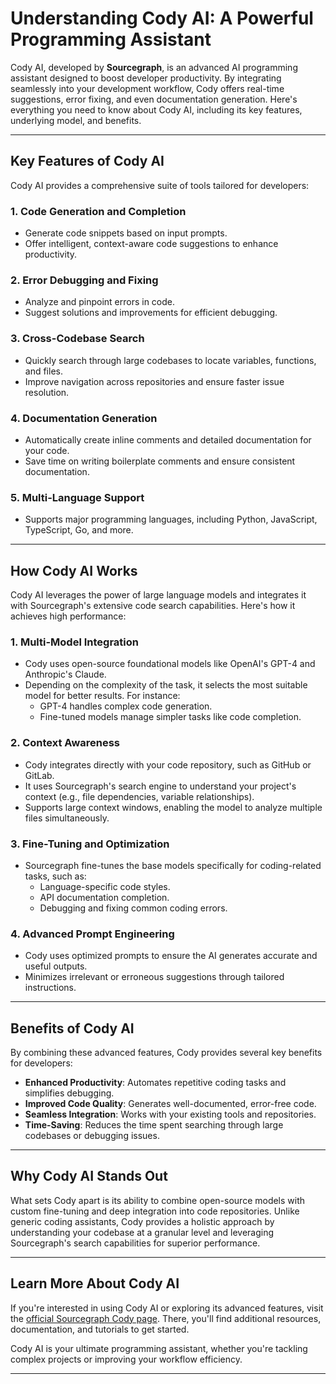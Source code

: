 # Understanding Cody AI: A Powerful Programming Assistant

Cody AI, developed by **Sourcegraph**, is an advanced AI programming assistant designed to boost developer productivity. By integrating seamlessly into your development workflow, Cody offers real-time suggestions, error fixing, and even documentation generation. Here's everything you need to know about Cody AI, including its key features, underlying model, and benefits.

---

## Key Features of Cody AI

Cody AI provides a comprehensive suite of tools tailored for developers:

### 1. **Code Generation and Completion**
   - Generate code snippets based on input prompts.
   - Offer intelligent, context-aware code suggestions to enhance productivity.

### 2. **Error Debugging and Fixing**
   - Analyze and pinpoint errors in code.
   - Suggest solutions and improvements for efficient debugging.

### 3. **Cross-Codebase Search**
   - Quickly search through large codebases to locate variables, functions, and files.
   - Improve navigation across repositories and ensure faster issue resolution.

### 4. **Documentation Generation**
   - Automatically create inline comments and detailed documentation for your code.
   - Save time on writing boilerplate comments and ensure consistent documentation.

### 5. **Multi-Language Support**
   - Supports major programming languages, including Python, JavaScript, TypeScript, Go, and more.

---

## How Cody AI Works

Cody AI leverages the power of large language models and integrates it with Sourcegraph's extensive code search capabilities. Here's how it achieves high performance:

### 1. **Multi-Model Integration**
   - Cody uses open-source foundational models like OpenAI's GPT-4 and Anthropic's Claude.
   - Depending on the complexity of the task, it selects the most suitable model for better results. For instance:
     - GPT-4 handles complex code generation.
     - Fine-tuned models manage simpler tasks like code completion.

### 2. **Context Awareness**
   - Cody integrates directly with your code repository, such as GitHub or GitLab.
   - It uses Sourcegraph's search engine to understand your project's context (e.g., file dependencies, variable relationships).
   - Supports large context windows, enabling the model to analyze multiple files simultaneously.

### 3. **Fine-Tuning and Optimization**
   - Sourcegraph fine-tunes the base models specifically for coding-related tasks, such as:
     - Language-specific code styles.
     - API documentation completion.
     - Debugging and fixing common coding errors.

### 4. **Advanced Prompt Engineering**
   - Cody uses optimized prompts to ensure the AI generates accurate and useful outputs.
   - Minimizes irrelevant or erroneous suggestions through tailored instructions.

---

## Benefits of Cody AI

By combining these advanced features, Cody provides several key benefits for developers:

- **Enhanced Productivity**: Automates repetitive coding tasks and simplifies debugging.
- **Improved Code Quality**: Generates well-documented, error-free code.
- **Seamless Integration**: Works with your existing tools and repositories.
- **Time-Saving**: Reduces the time spent searching through large codebases or debugging issues.

---

## Why Cody AI Stands Out

What sets Cody apart is its ability to combine open-source models with custom fine-tuning and deep integration into code repositories. Unlike generic coding assistants, Cody provides a holistic approach by understanding your codebase at a granular level and leveraging Sourcegraph's search capabilities for superior performance.

---

## Learn More About Cody AI

If you're interested in using Cody AI or exploring its advanced features, visit the [official Sourcegraph Cody page](https://about.sourcegraph.com/cody). There, you'll find additional resources, documentation, and tutorials to get started.

Cody AI is your ultimate programming assistant, whether you're tackling complex projects or improving your workflow efficiency.

---